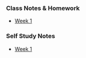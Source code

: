 ### Class Notes & Homework
- [Week 1](wk1.md.md)

### Self Study Notes
- [Week 1](wk1_self_study.md)
